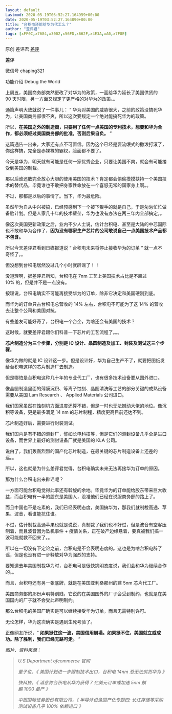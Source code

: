 ```yaml
---
layout: default
Lastmod: 2020-05-19T03:52:27.164959+00:00
date: 2020-05-19T03:52:27.164890+00:00
title: "台积电还能给华为代工么？"
author: "差评君"
tags: [xFF0C,x7684,x3002,x56FD,x662F,x4E3A,xA0,x7F8E]
---
```


原创 差评君 [差评](javascript:void(0);)

**差评** 

微信号 chaping321

功能介绍 Debug the World

  

  

上周五，美国商务部突然更改了对华为的政策，一面给华为延长了美国供货的 90 天时限，另一方面又规定了更严格的对华为的政策。。  

  

通篇声明大致就说了一件事儿： “ 华为对美国的威胁很大，之前的政策没搞死华为，让美国商务部很不爽，所以这次要规定一个绝对能搞死华为的政策。  

  

所以，**在美国之外的制造商，只要用了任何一点美国的专利技术，想要和华为合作，都必须经过美国商务部的批准，否则后果自负。** ” 

  

这篇通告一出来，大家还有点不可置信。因为这个已经是耍流氓式的撒泼打滚了，你这样搞，完全是赤裸裸的霸权，脸面都不要了。

  

今天是华为，明天就有可能是任何一家优秀企业，只要让美国不爽，就会有可能接受到美国的制裁。

  

那以后谁还敢完全放心大胆的使用美国的技术？肯定都会偷偷摸摸扶持一个美国技术的替代品，毕竟谁也不敢把身家性命放在一个喜怒无常的国家身上啊。。

  

不过，那都是以后的事情了。当下，华为最危险。  

  

虽然华为自从中兴被搞，已经预感到下一个被下狠手的就是自己，于是匆匆忙忙做备胎计划。但是人家几十年的技术壁垒，华为也没有办法在两三年内全部搞定。。  

  

像这次美国更新政策之后，业内不少人士说，估计台积电、甚至是大陆的中芯国际也不敢和华为合作了，**因为没有哪家生产芯片的公司敢说自己一点美国技术产品都不包含。**

  

所以今天差评君看到日媒报道说 “ 台积电未来将停止接收华为的订单 ” 就一点不奇怪了。。  

  

但没想到台积电居然没过几个小时就辟谣了！！  

  

没道理啊，据差评君所知，台积电在 7nm 工艺上美国技术占比是不超过 10% 的，但是并不是一点没有。

  

按理说，台积电确实不可能再接受华为的订单，除非它决定和美国硬刚到底。

  

而华为的订单只占台积电总营收的 14% 左右，台积电不可能为了这 14% 的营收去让整个公司和美国对抗。  

  

有些差友可能好奇了，台积电一个台企，为啥还会有美国的技术？  

  

这时候，就要差评君跟你们科普一下芯片的工艺流程了。。。

  

**芯片制造分为三个步骤，分别是 IC 设计、晶圆制造及加工、封装及测试这三个步骤**。

  

像华为做的就是 IC 设计这一步。但是设计好，华为自己生产不了，就要把图纸发给台积电这样的芯片制造厂去制造。

  

但是哪怕是台积电这种几十年的专业代工厂，也有很多技术设备要从国外进口。

  

像晶圆制造里面的薄膜沉积、等离子蚀刻、晶圆清洗等工艺的部分关键的成熟设备需要从美国 Lam Research 、 Applied Materials 公司进口。

  

我们国家虽然在蚀刻机方面进度还算不错，但是一时也无法撼动大佬的地位。像沉积等设备，更是最多满足 14 nm 的芯片制程，精度更高目前还达不到。

  

芯片制造好后，需要进行封装测试。

  

我们国内是有不错的测封厂，譬如长电科技等，但是它们的测封设备几乎全是进口设备，而世界上最好的测封设备厂就是美国的 KLA 公司。  

  

说白了，我们轰轰烈烈的国产化芯片制造，在最关键的芯片制造设备上还差的远。。

  

所以，这也就是为什么差评君觉得，台积电确实未来无法再接华为订单的原因。  

  

那为什么台积电出来辟谣呢？  

  

一方面可能台积电觉得此事还有斡旋的余地。毕竟华为的订单能给股东带来巨大收益，而台积电有一半的股东是美国人，没准他们已经在说服商务部的路上了。  

  

而且中国也不是吃素的，我们已经表明态度，美国搞华为，那我们就制裁高通、苹果、波音，看谁能抗住谁。

  

不过，估计制裁高通苹果也就是说说，真制裁了我们也不好过，但是波音有空客压制着，而且波音因为坠机事件 + 疫情关系，正在破产边缘悬着，要真被我们搞一波可能就救不回来了。。  

  

所以在一切没有下定论之前，台积电是不会表明态度的。这也是为啥台积电辟了谣，但是也没有进一步释放对华为强烈的支持。

  

要知道去年美国制裁华为时，台积电可是很快挑明态度说，我们会和华为继续合作的。。  

  

而且，台积电还有另一张底牌，就是在美国亚利桑那州的建 5nm 芯片代工厂。

  

美国商务部的那份声明特别贱，它说的在美国国外的厂子会受到制约，也就是在美国国内的厂子就不会受此声明制约。

  

那么台积电的美国厂确实是可以继续接受华为订单，而且无需特别许可。

  

无论怎样，华为这次确实是遇到生死考验了。

  

正像网友所说，“ **如果挺住这一波，美国信用崩塌。如果挺不住，美国就立威成功。除了胜利，我们已经无路可走。** ”

  

_图片、资料来源：_

> _U.S Department ofcommerce 官网_
> 
> _量子位，《 美国计划进一步限制技术出口，台积电 14nm 恐无法供货华为 》_
> 
> _快科技，《 消息称台积电从华为获得 7 亿美元订单或加速 5nm 麒麟 1000 量产 》_
> 
> _中银国际证券股份有限公司，《 半导体设备国产化专题四: 长江存储等采购测试设备几乎 100% 依赖进口 》_

